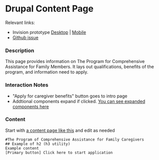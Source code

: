 # Drupal Content Page

Relevant links: 
- Invision prototype [Desktop](https://vsateams.invisionapp.com/d/main#/console/19498035/407498261/preview)  | [Mobile](https://vsateams.invisionapp.com/share/8HW2IDDJ2SC#/406871188_Content_Page-Mobile)  
- [Github issue]()

### Description 
This page provides information on The Program for Comprehensive Assistance for Family Members. It lays out qualifications, benefits of the program, and information need to apply. 

### Interaction Notes 
- "Apply for caregiver benefits" button goes to intro page 
- Addtional components expand if clicked. [You can see expanded components here](https://vsateams.invisionapp.com/share/UDW9MPS5ETW#/407498251_Content_Caregiver_First_LM) 

### Content

Start with [a content page like this]() and edit as needed

```
#The Program of Comprehensive Assistance for Family Caregivers 
## Example of h2 (h3 utility)
Example content 
[Primary button] Click here to start application 
```
